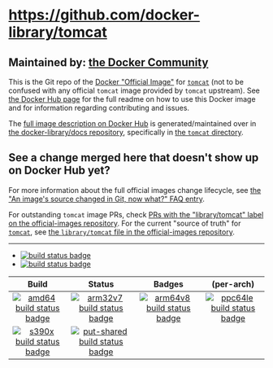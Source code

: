 # https://github.com/docker-library/tomcat

## Maintained by: [the Docker Community](https://github.com/docker-library/tomcat)

This is the Git repo of the [Docker "Official Image"](https://github.com/docker-library/official-images#what-are-official-images) for [`tomcat`](https://hub.docker.com/_/tomcat/) (not to be confused with any official `tomcat` image provided by `tomcat` upstream). See [the Docker Hub page](https://hub.docker.com/_/tomcat/) for the full readme on how to use this Docker image and for information regarding contributing and issues.

The [full image description on Docker Hub](https://hub.docker.com/_/tomcat/) is generated/maintained over in [the docker-library/docs repository](https://github.com/docker-library/docs), specifically in [the `tomcat` directory](https://github.com/docker-library/docs/tree/master/tomcat).

## See a change merged here that doesn't show up on Docker Hub yet?

For more information about the full official images change lifecycle, see [the "An image's source changed in Git, now what?" FAQ entry](https://github.com/docker-library/faq#an-images-source-changed-in-git-now-what).

For outstanding `tomcat` image PRs, check [PRs with the "library/tomcat" label on the official-images repository](https://github.com/docker-library/official-images/labels/library%2Ftomcat). For the current "source of truth" for [`tomcat`](https://hub.docker.com/_/tomcat/), see [the `library/tomcat` file in the official-images repository](https://github.com/docker-library/official-images/blob/master/library/tomcat).

---

-	[![build status badge](https://img.shields.io/github/actions/workflow/status/docker-library/tomcat/ci.yml?branch=master&label=GitHub%20CI)](https://github.com/docker-library/tomcat/actions?query=workflow%3A%22GitHub+CI%22+branch%3Amaster)
-	[![build status badge](https://img.shields.io/jenkins/s/https/doi-janky.infosiftr.net/job/update.sh/job/tomcat.svg?label=Automated%20update.sh)](https://doi-janky.infosiftr.net/job/update.sh/job/tomcat/)

| Build | Status | Badges | (per-arch) |
|:-:|:-:|:-:|:-:|
| [![amd64 build status badge](https://img.shields.io/jenkins/s/https/doi-janky.infosiftr.net/job/multiarch/job/amd64/job/tomcat.svg?label=amd64)](https://doi-janky.infosiftr.net/job/multiarch/job/amd64/job/tomcat/) | [![arm32v7 build status badge](https://img.shields.io/jenkins/s/https/doi-janky.infosiftr.net/job/multiarch/job/arm32v7/job/tomcat.svg?label=arm32v7)](https://doi-janky.infosiftr.net/job/multiarch/job/arm32v7/job/tomcat/) | [![arm64v8 build status badge](https://img.shields.io/jenkins/s/https/doi-janky.infosiftr.net/job/multiarch/job/arm64v8/job/tomcat.svg?label=arm64v8)](https://doi-janky.infosiftr.net/job/multiarch/job/arm64v8/job/tomcat/) | [![ppc64le build status badge](https://img.shields.io/jenkins/s/https/doi-janky.infosiftr.net/job/multiarch/job/ppc64le/job/tomcat.svg?label=ppc64le)](https://doi-janky.infosiftr.net/job/multiarch/job/ppc64le/job/tomcat/) |
| [![s390x build status badge](https://img.shields.io/jenkins/s/https/doi-janky.infosiftr.net/job/multiarch/job/s390x/job/tomcat.svg?label=s390x)](https://doi-janky.infosiftr.net/job/multiarch/job/s390x/job/tomcat/) | [![put-shared build status badge](https://img.shields.io/jenkins/s/https/doi-janky.infosiftr.net/job/put-shared/job/light/job/tomcat.svg?label=put-shared)](https://doi-janky.infosiftr.net/job/put-shared/job/light/job/tomcat/) |

<!-- THIS FILE IS GENERATED BY https://github.com/docker-library/docs/blob/master/generate-repo-stub-readme.sh -->
